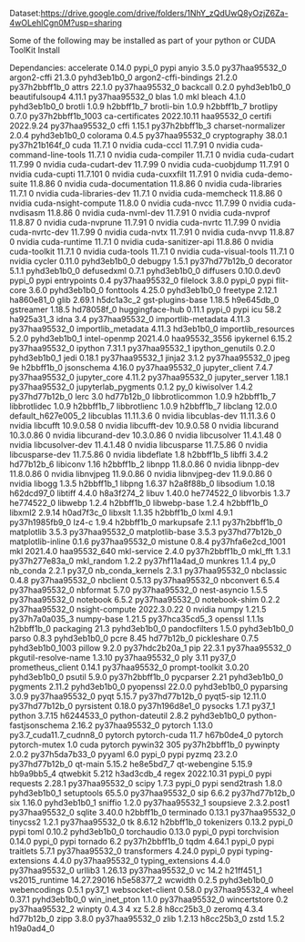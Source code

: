 Dataset:https://drive.google.com/drive/folders/1NhY_zQdUwQ8yOzjZ6Za-4wOLehlCgn0M?usp=sharing


Some of the following may be installed as part of your python or CUDA ToolKit Install

Dependancies:
accelerate                0.14.0                   pypi_0    pypi
anyio                     3.5.0            py37haa95532_0
argon2-cffi               21.3.0             pyhd3eb1b0_0
argon2-cffi-bindings      21.2.0           py37h2bbff1b_0
attrs                     22.1.0           py37haa95532_0
backcall                  0.2.0              pyhd3eb1b0_0
beautifulsoup4            4.11.1           py37haa95532_0
blas                      1.0                         mkl
bleach                    4.1.0              pyhd3eb1b0_0
brotli                    1.0.9                h2bbff1b_7
brotli-bin                1.0.9                h2bbff1b_7
brotlipy                  0.7.0           py37h2bbff1b_1003
ca-certificates           2022.10.11           haa95532_0
certifi                   2022.9.24        py37haa95532_0
cffi                      1.15.1           py37h2bbff1b_3
charset-normalizer        2.0.4              pyhd3eb1b0_0
colorama                  0.4.5            py37haa95532_0
cryptography              38.0.1           py37h21b164f_0
cuda                      11.7.1                        0    nvidia
cuda-cccl                 11.7.91                       0    nvidia
cuda-command-line-tools   11.7.1                        0    nvidia
cuda-compiler             11.7.1                        0    nvidia
cuda-cudart               11.7.99                       0    nvidia
cuda-cudart-dev           11.7.99                       0    nvidia
cuda-cuobjdump            11.7.91                       0    nvidia
cuda-cupti                11.7.101                      0    nvidia
cuda-cuxxfilt             11.7.91                       0    nvidia
cuda-demo-suite           11.8.86                       0    nvidia
cuda-documentation        11.8.86                       0    nvidia
cuda-libraries            11.7.1                        0    nvidia
cuda-libraries-dev        11.7.1                        0    nvidia
cuda-memcheck             11.8.86                       0    nvidia
cuda-nsight-compute       11.8.0                        0    nvidia
cuda-nvcc                 11.7.99                       0    nvidia
cuda-nvdisasm             11.8.86                       0    nvidia
cuda-nvml-dev             11.7.91                       0    nvidia
cuda-nvprof               11.8.87                       0    nvidia
cuda-nvprune              11.7.91                       0    nvidia
cuda-nvrtc                11.7.99                       0    nvidia
cuda-nvrtc-dev            11.7.99                       0    nvidia
cuda-nvtx                 11.7.91                       0    nvidia
cuda-nvvp                 11.8.87                       0    nvidia
cuda-runtime              11.7.1                        0    nvidia
cuda-sanitizer-api        11.8.86                       0    nvidia
cuda-toolkit              11.7.1                        0    nvidia
cuda-tools                11.7.1                        0    nvidia
cuda-visual-tools         11.7.1                        0    nvidia
cycler                    0.11.0             pyhd3eb1b0_0
debugpy                   1.5.1            py37hd77b12b_0
decorator                 5.1.1              pyhd3eb1b0_0
defusedxml                0.7.1              pyhd3eb1b0_0
diffusers                 0.10.0.dev0              pypi_0    pypi
entrypoints               0.4              py37haa95532_0
filelock                  3.8.0                    pypi_0    pypi
flit-core                 3.6.0              pyhd3eb1b0_0
fonttools                 4.25.0             pyhd3eb1b0_0
freetype                  2.12.1               ha860e81_0
glib                      2.69.1               h5dc1a3c_2
gst-plugins-base          1.18.5               h9e645db_0
gstreamer                 1.18.5               hd78058f_0
huggingface-hub           0.11.1                   pypi_0    pypi
icu                       58.2                 ha925a31_3
idna                      3.4              py37haa95532_0
importlib-metadata        4.11.3           py37haa95532_0
importlib_metadata        4.11.3               hd3eb1b0_0
importlib_resources       5.2.0              pyhd3eb1b0_1
intel-openmp              2021.4.0          haa95532_3556
ipykernel                 6.15.2           py37haa95532_0
ipython                   7.31.1           py37haa95532_1
ipython_genutils          0.2.0              pyhd3eb1b0_1
jedi                      0.18.1           py37haa95532_1
jinja2                    3.1.2            py37haa95532_0
jpeg                      9e                   h2bbff1b_0
jsonschema                4.16.0           py37haa95532_0
jupyter_client            7.4.7            py37haa95532_0
jupyter_core              4.11.2           py37haa95532_0
jupyter_server            1.18.1           py37haa95532_0
jupyterlab_pygments       0.1.2                      py_0
kiwisolver                1.4.2            py37hd77b12b_0
lerc                      3.0                  hd77b12b_0
libbrotlicommon           1.0.9                h2bbff1b_7
libbrotlidec              1.0.9                h2bbff1b_7
libbrotlienc              1.0.9                h2bbff1b_7
libclang                  12.0.0          default_h627e005_2
libcublas                 11.11.3.6                     0    nvidia
libcublas-dev             11.11.3.6                     0    nvidia
libcufft                  10.9.0.58                     0    nvidia
libcufft-dev              10.9.0.58                     0    nvidia
libcurand                 10.3.0.86                     0    nvidia
libcurand-dev             10.3.0.86                     0    nvidia
libcusolver               11.4.1.48                     0    nvidia
libcusolver-dev           11.4.1.48                     0    nvidia
libcusparse               11.7.5.86                     0    nvidia
libcusparse-dev           11.7.5.86                     0    nvidia
libdeflate                1.8                  h2bbff1b_5
libffi                    3.4.2                hd77b12b_6
libiconv                  1.16                 h2bbff1b_2
libnpp                    11.8.0.86                     0    nvidia
libnpp-dev                11.8.0.86                     0    nvidia
libnvjpeg                 11.9.0.86                     0    nvidia
libnvjpeg-dev             11.9.0.86                     0    nvidia
libogg                    1.3.5                h2bbff1b_1
libpng                    1.6.37               h2a8f88b_0
libsodium                 1.0.18               h62dcd97_0
libtiff                   4.4.0                h8a3f274_2
libuv                     1.40.0               he774522_0
libvorbis                 1.3.7                he774522_0
libwebp                   1.2.4                h2bbff1b_0
libwebp-base              1.2.4                h2bbff1b_0
libxml2                   2.9.14               h0ad7f3c_0
libxslt                   1.1.35               h2bbff1b_0
lxml                      4.9.1            py37h1985fb9_0
lz4-c                     1.9.4                h2bbff1b_0
markupsafe                2.1.1            py37h2bbff1b_0
matplotlib                3.5.3            py37haa95532_0
matplotlib-base           3.5.3            py37hd77b12b_0
matplotlib-inline         0.1.6            py37haa95532_0
mistune                   0.8.4           py37hfa6e2cd_1001
mkl                       2021.4.0           haa95532_640
mkl-service               2.4.0            py37h2bbff1b_0
mkl_fft                   1.3.1            py37h277e83a_0
mkl_random                1.2.2            py37hf11a4ad_0
munkres                   1.1.4                      py_0
nb_conda                  2.2.1                    py37_0
nb_conda_kernels          2.3.1            py37haa95532_0
nbclassic                 0.4.8            py37haa95532_0
nbclient                  0.5.13           py37haa95532_0
nbconvert                 6.5.4            py37haa95532_0
nbformat                  5.7.0            py37haa95532_0
nest-asyncio              1.5.5            py37haa95532_0
notebook                  6.5.2            py37haa95532_0
notebook-shim             0.2.2            py37haa95532_0
nsight-compute            2022.3.0.22                   0    nvidia
numpy                     1.21.5           py37h7a0a035_3
numpy-base                1.21.5           py37hca35cd5_3
openssl                   1.1.1s               h2bbff1b_0
packaging                 21.3               pyhd3eb1b0_0
pandocfilters             1.5.0              pyhd3eb1b0_0
parso                     0.8.3              pyhd3eb1b0_0
pcre                      8.45                 hd77b12b_0
pickleshare               0.7.5           pyhd3eb1b0_1003
pillow                    9.2.0            py37hdc2b20a_1
pip                       22.3.1           py37haa95532_0
pkgutil-resolve-name      1.3.10           py37haa95532_0
ply                       3.11                     py37_0
prometheus_client         0.14.1           py37haa95532_0
prompt-toolkit            3.0.20             pyhd3eb1b0_0
psutil                    5.9.0            py37h2bbff1b_0
pycparser                 2.21               pyhd3eb1b0_0
pygments                  2.11.2             pyhd3eb1b0_0
pyopenssl                 22.0.0             pyhd3eb1b0_0
pyparsing                 3.0.9            py37haa95532_0
pyqt                      5.15.7           py37hd77b12b_0
pyqt5-sip                 12.11.0          py37hd77b12b_0
pyrsistent                0.18.0           py37h196d8e1_0
pysocks                   1.7.1                    py37_1
python                    3.7.15               h6244533_0
python-dateutil           2.8.2              pyhd3eb1b0_0
python-fastjsonschema     2.16.2           py37haa95532_0
pytorch                   1.13.0          py3.7_cuda11.7_cudnn8_0    pytorch
pytorch-cuda              11.7                 h67b0de4_0    pytorch
pytorch-mutex             1.0                        cuda    pytorch
pywin32                   305              py37h2bbff1b_0
pywinpty                  2.0.2            py37h5da7b33_0
pyyaml                    6.0                      pypi_0    pypi
pyzmq                     23.2.0           py37hd77b12b_0
qt-main                   5.15.2               he8e5bd7_7
qt-webengine              5.15.9               hb9a9bb5_4
qtwebkit                  5.212                h3ad3cdb_4
regex                     2022.10.31               pypi_0    pypi
requests                  2.28.1           py37haa95532_0
scipy                     1.7.3                    pypi_0    pypi
send2trash                1.8.0              pyhd3eb1b0_1
setuptools                65.5.0           py37haa95532_0
sip                       6.6.2            py37hd77b12b_0
six                       1.16.0             pyhd3eb1b0_1
sniffio                   1.2.0            py37haa95532_1
soupsieve                 2.3.2.post1      py37haa95532_0
sqlite                    3.40.0               h2bbff1b_0
terminado                 0.13.1           py37haa95532_0
tinycss2                  1.2.1            py37haa95532_0
tk                        8.6.12               h2bbff1b_0
tokenizers                0.13.2                   pypi_0    pypi
toml                      0.10.2             pyhd3eb1b0_0
torchaudio                0.13.0                   pypi_0    pypi
torchvision               0.14.0                   pypi_0    pypi
tornado                   6.2              py37h2bbff1b_0
tqdm                      4.64.1                   pypi_0    pypi
traitlets                 5.7.1            py37haa95532_0
transformers              4.24.0                   pypi_0    pypi
typing-extensions         4.4.0            py37haa95532_0
typing_extensions         4.4.0            py37haa95532_0
urllib3                   1.26.13          py37haa95532_0
vc                        14.2                 h21ff451_1
vs2015_runtime            14.27.29016          h5e58377_2
wcwidth                   0.2.5              pyhd3eb1b0_0
webencodings              0.5.1                    py37_1
websocket-client          0.58.0           py37haa95532_4
wheel                     0.37.1             pyhd3eb1b0_0
win_inet_pton             1.1.0            py37haa95532_0
wincertstore              0.2              py37haa95532_2
winpty                    0.4.3                         4
xz                        5.2.8                h8cc25b3_0
zeromq                    4.3.4                hd77b12b_0
zipp                      3.8.0            py37haa95532_0
zlib                      1.2.13               h8cc25b3_0
zstd                      1.5.2                h19a0ad4_0
